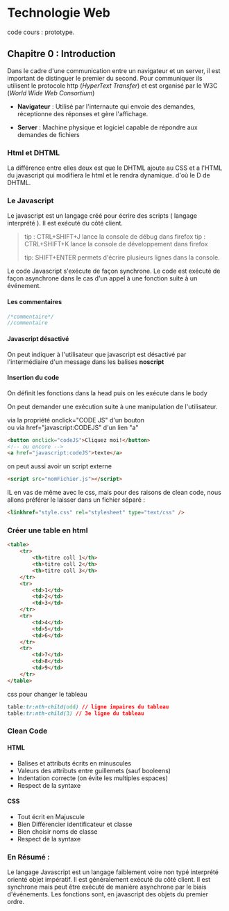 # Technologie Web

code cours : prototype.  

## Chapitre 0 : Introduction

Dans le cadre d'une communication entre un navigateur et un server, il est important de distinguer le premier du second. Pour communiquer ils utilisent le protocole http (*HyperText Transfer*) et est organisé par le W3C (*World Wide Web Consortium*)
    
* **Navigateur** : Utilisé par l'internaute qui envoie des demandes, réceptionne des réponses et gère l'affichage.

* **Server** : Machine physique et logiciel capable de répondre aux demandes de fichiers

### Html et DHTML

La différence entre elles deux est que le DHTML ajoute au CSS et a l'HTML du javascript qui modifiera le html et le rendra dynamique. d'où le D de DHTML.

### Le Javascript 

Le javascript est un langage créé pour écrire des scripts ( langage interprété ). Il est exécuté du côté client.  

> tip : CTRL+SHIFT+J lance la console de débug dans firefox
> tip : CTRL+SHIFT+K lance la console de développement dans firefox
>
> tip: SHIFT+ENTER permets d'écrire plusieurs lignes dans la console.

Le code Javascript s'exécute de façon synchrone. Le code est exécuté de façon asynchrone dans le cas d'un appel à une fonction suite à un événement.

#### Les commentaires

``` javascript
/*commentaire*/
//commentaire
```

#### Javascript désactivé

On peut indiquer à l'utilisateur que javascript est désactivé par l'intermédiaire d'un message dans les balises **noscript**

#### Insertion du code 

On définit les fonctions dans la head puis on les exécute dans le body

On peut demander une exécution suite à une manipulation de l'utilisateur.

via la propriété onclick="CODE JS" d'un bouton  
ou via href="javascript:CODEJS" d'un lien "a"

```html
<button onclick="codeJS">Cliquez moi!</button>
<!-- ou encore -->
<a href="javascript:codeJS">texte</a>
```

on peut aussi avoir un script externe

``` html
<script src="nomFichier.js"></script>
```

IL en vas de même avec le css, mais pour des raisons de clean code, nous allons préférer le laisser dans un fichier séparé :
``` html
<linkhref="style.css" rel="stylesheet" type="text/css" />
```

### Créer une table en html

``` html
<table>
    <tr>
        <th>titre coll 1</th>
        <th>titre coll 2</th>
        <th>titre coll 3</th>
    </tr>
    <tr>
        <td>1</td>
        <td>2</td>
        <td>3</td>
    </tr>
    <tr>
        <td>4</td>
        <td>5</td>
        <td>6</td>
    </tr>
    <tr>
        <td>7</td>
        <td>8</td>
        <td>9</td>
    </tr>
</table>
```

css pour changer le tableau 

``` css
table:tr:nth-child(odd) // ligne impaires du tableau
table:tr:nth-child(3) // 3e ligne du tableau
```

### Clean Code

#### HTML

* Balises et attributs écrits en minuscules
* Valeurs des attributs entre guillemets (sauf booleens)
* Indentation correcte (on évite les multiples espaces)
* Respect de la syntaxe

#### CSS

* Tout écrit en Majuscule 
* Bien Différencier identificateur et classe
* Bien choisir noms de classe
* Respect de la syntaxe

### En Résumé : 

Le langage Javascript est un langage faiblement voire non typé interprété orienté objet impératif. Il est généralement exécuté du côté client. Il est synchrone mais peut être exécuté de manière asynchrone par le biais d'événements. Les fonctions sont, en javascript des objets du premier ordre. 

